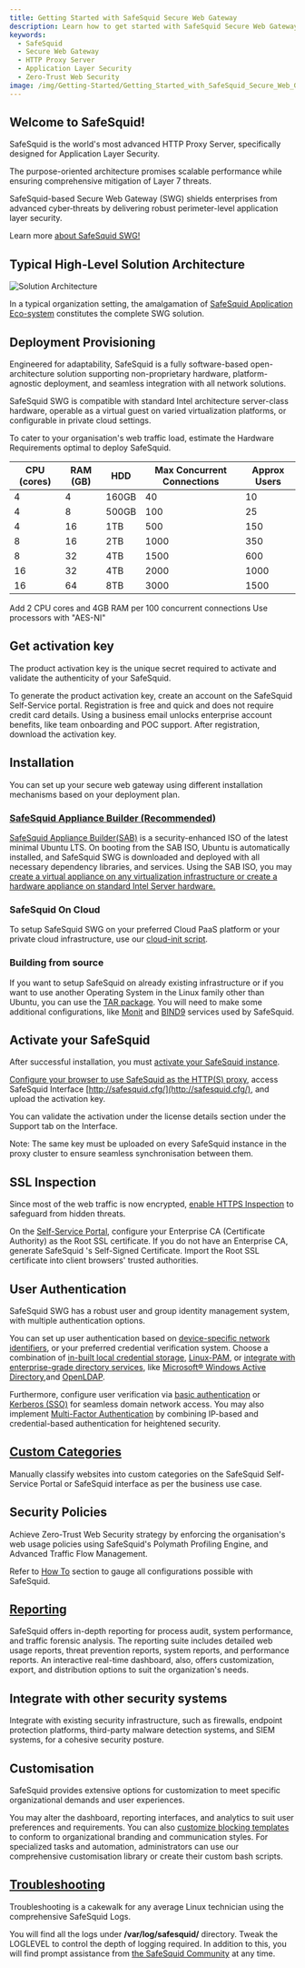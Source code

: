 ```yaml
---
title: Getting Started with SafeSquid Secure Web Gateway
description: Learn how to get started with SafeSquid Secure Web Gateway, the world's most advanced HTTP Proxy Server for Application Layer Security.
keywords:
  - SafeSquid
  - Secure Web Gateway
  - HTTP Proxy Server
  - Application Layer Security
  - Zero-Trust Web Security
image: /img/Getting-Started/Getting_Started_with_SafeSquid_Secure_Web_Gateway/image1.webp
---
```


## Welcome to SafeSquid!

SafeSquid is the world's most advanced HTTP Proxy Server, specifically designed for Application Layer Security.

The purpose-oriented architecture promises scalable performance while ensuring comprehensive mitigation of Layer 7 threats.

SafeSquid-based Secure Web Gateway (SWG) shields enterprises from advanced cyber‑threats by delivering robust perimeter-level application layer security.

Learn more [about SafeSquid SWG!](https://help.safesquid.com/portal/en/kb/articles/about-safesquid-secure-web-gateway)

## Typical High-Level Solution Architecture

![Solution Architecture](/img/Getting-Started/Getting_Started_with_SafeSquid_Secure_Web_Gateway/image1.webp)

In a typical organization setting, the amalgamation of [SafeSquid Application Eco-system](https://help.safesquid.com/portal/en/kb/articles/application-eco-system) constitutes the complete SWG solution.

## Deployment Provisioning

Engineered for adaptability, SafeSquid is a fully software-based open-architecture solution supporting non-proprietary hardware, platform-agnostic deployment, and seamless integration with all network solutions.

SafeSquid SWG is compatible with standard Intel architecture server-class hardware, operable as a virtual guest on varied
virtualization platforms, or configurable in private cloud settings.

To cater to your organisation's web traffic load, estimate the Hardware Requirements optimal to deploy SafeSquid.


| **CPU (cores)** | **RAM (GB)** | **HDD**  | **Max Concurrent Connections** | **Approx Users** |
|----------------|-------------|---------|------------------------------|-----------------|
| 4             | 4           | 160GB   | 40                           | 10              |
| 4             | 8           | 500GB   | 100                          | 25              |
| 4             | 16          | 1TB     | 500                          | 150             |
| 8             | 16          | 2TB     | 1000                         | 350             |
| 8             | 32          | 4TB     | 1500                         | 600             |
| 16            | 32          | 4TB     | 2000                         | 1000            |
| 16            | 64          | 8TB     | 3000                         | 1500            |

  Add 2 CPU cores and 4GB RAM per 100 concurrent connections
  Use processors with "AES-NI"

## Get activation key

The product activation key is the unique secret required to activate and validate the authenticity of your SafeSquid.

To generate the product activation key, create an account on the SafeSquid Self-Service portal. Registration is free and quick and does not require credit card details. Using a business email unlocks enterprise account benefits, like team onboarding and POC support. After registration, download the activation key.

## Installation

You can set up your secure web gateway using different installation mechanisms based on your deployment plan.

### [SafeSquid Appliance Builder (Recommended)](https://help.safesquid.com/portal/en/kb/articles/install-safesquid-secure-web-gateway-using-safesquid-appliance-builder)

[SafeSquid Appliance Builder(SAB)](https://downloads.safesquid.com/appliance/safesquid.iso) is a security-enhanced ISO of the latest minimal Ubuntu LTS. On booting from the SAB ISO, Ubuntu is automatically installed, and SafeSquid SWG is downloaded and deployed with all necessary dependency libraries, and services. Using the SAB ISO, you may [create a virtual appliance on any virtualization infrastructure or create a hardware appliance on standard Intel Server hardware.](https://help.safesquid.com/portal/en/kb/articles/install-safesquid-secure-web-gateway-using-safesquid-appliance-builder)

### SafeSquid On Cloud

To setup SafeSquid SWG on your preferred Cloud PaaS platform or your private cloud infrastructure, use our [cloud-init script](https://raw.githubusercontent.com/SafeSquid-Github/safesquid_cloud-init/main/safesquid_cloud-init.yaml).

### Building from source

If you want to setup SafeSquid on already existing infrastructure or if you want to use another Operating System in the Linux family other than Ubuntu, you can use the [TAR package](https://downloads.safesquid.com/appliance/binary/safesquid-2024.0715.1656.3-swg-concept.tar.gz). You will need to make some additional configurations, like [Monit](https://help.safesquid.com/portal/en/kb/articles/setup-monit-for-safesquid-monitoring) and [BIND9](https://help.safesquid.com/portal/en/kb/articles/bind-configuration-with-safesquid) services used by SafeSquid.

## Activate your SafeSquid

After successful installation, you must [activate your SafeSquid instance](https://help.safesquid.com/portal/en/kb/articles/activate-a-safesquid-instance).

[Configure your browser to use SafeSquid as the HTTP(S) proxy](https://help.safesquid.com/portal/en/kb/articles/how-to-configure-proxy-in-a-browser), access SafeSquid Interface [http://safesquid.cfg/](http://safesquid.cfg/), and upload the activation key.

You can validate the activation under the license details section under the Support tab on the Interface.

Note: The same key must be uploaded on every SafeSquid instance in the proxy cluster to ensure seamless synchronisation between them.

## SSL Inspection

Since most of the web traffic is now encrypted, [enable HTTPS Inspection](https://help.safesquid.com/portal/en/kb/articles/https-inspection) to safeguard from hidden threats.

On the [Self-Service Portal](https://help.safesquid.com/portal/en/kb/articles/access-the-self-service-portal), configure your Enterprise CA (Certificate Authority) as the Root SSL certificate. If you do not have an Enterprise CA, generate SafeSquid \'s Self-Signed Certificate. Import the Root SSL certificate into client browsers' trusted authorities.

## User Authentication

SafeSquid SWG has a robust user and group identity management system, with multiple authentication options.

You can set up user authentication based on [device-specific network identifiers](https://help.safesquid.com/portal/en/kb/articles/device-specific-network-identifiers), or your preferred credential verification system. Choose a combination of [in-built local credential storage](https://help.safesquid.com/portal/en/kb/articles/in-built-local-credential-storage),
[Linux-PAM](https://help.safesquid.com/portal/en/kb/articles/linux-pam), or [integrate with enterprise-grade directory services](https://help.safesquid.com/portal/en/kb/articles/integrate-with-enterprise-grade-directory-services),
like [Microsoft® Windows Active Directory](https://help.safesquid.com/portal/en/kb/articles/a-comprehensive-guide-on-how-to-integrate-windows-active-directory),and [OpenLDAP](https://help.safesquid.com/portal/en/kb/articles/integrate-openldap-with-safesquid).

Furthermore, configure user verification via [basic authentication](https://help.safesquid.com/portal/en/kb/articles/integrate-active-directory-for-simple-authentication) or [Kerberos (SSO)](https://help.safesquid.com/portal/en/kb/articles/kerberos-sso-authentication-setup) for seamless domain network access. You may also implement [Multi-Factor Authentication](https://help.safesquid.com/portal/en/kb/articles/multi-factor-authentication) by combining IP-based and credential-based authentication for heightened security.

## [Custom Categories](https://help.safesquid.com/portal/en/kb/articles/manage-custom-web-site-categorization)

Manually classify websites into custom categories on the SafeSquid Self-Service Portal or SafeSquid interface as per the business use case.

## Security Policies

Achieve Zero-Trust Web Security strategy by enforcing the organisation's web usage policies using SafeSquid's Polymath Profiling Engine, and Advanced Traffic Flow Management.

Refer to [How To](https://help.safesquid.com/portal/en/kb/how-to-s) section to gauge all configurations possible with SafeSquid.

## [Reporting](https://help.safesquid.com/portal/en/kb/articles/reporting-dashboard)

SafeSquid offers in-depth reporting for process audit, system performance, and traffic forensic analysis. The reporting suite includes detailed web usage reports, threat prevention reports, system reports, and performance reports. An interactive real-time dashboard, also, offers customization, export, and distribution options to suit the organization\'s needs.

## Integrate with other security systems

Integrate with existing security infrastructure, such as firewalls, endpoint protection platforms, third-party malware detection systems, and SIEM systems, for a cohesive security posture.

## Customisation

SafeSquid provides extensive options for customization to meet specific organizational demands and user experiences.
 
You may alter the dashboard, reporting interfaces, and analytics to suit user preferences and requirements. You can also [customize blocking templates](https://help.safesquid.com/portal/en/kb/articles/create-custom-templates) to conform to organizational branding and communication styles. For specialized tasks and automation, administrators can use our comprehensive customisation library or create their custom bash scripts.

## [Troubleshooting](https://help.safesquid.com/portal/en/kb/troubleshooting)

Troubleshooting is a cakewalk for any average Linux technician using the comprehensive SafeSquid Logs.

You will find all the logs under **/var/log/safesquid/** directory.
Tweak the LOGLEVEL to control the depth of logging required. In addition to this, you will find prompt assistance from [the SafeSquid Community](https://help.safesquid.com/portal/en/community) at any time.
